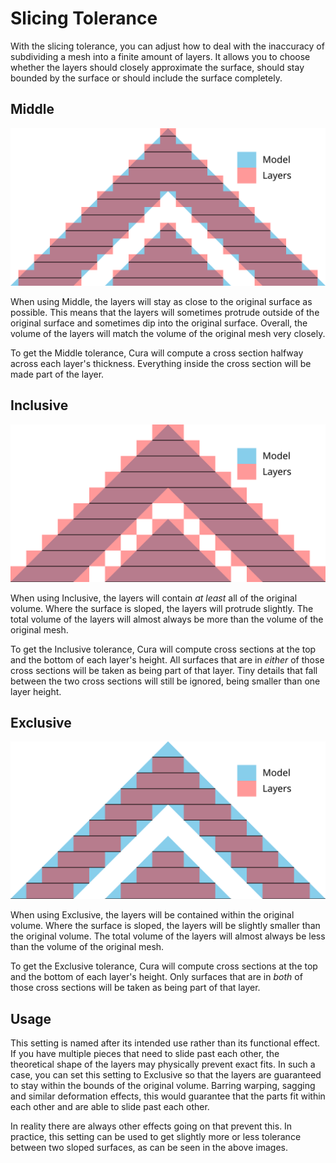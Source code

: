 Slicing Tolerance
====
With the slicing tolerance, you can adjust how to deal with the inaccuracy of subdividing a mesh into a finite amount of layers. It allows you to choose whether the layers should closely approximate the surface, should stay bounded by the surface or should include the surface completely.

Middle
----
![Middle](../images/slicing_tolerance_middle.svg)

When using Middle, the layers will stay as close to the original surface as possible. This means that the layers will sometimes protrude outside of the original surface and sometimes dip into the original surface. Overall, the volume of the layers will match the volume of the original mesh very closely.

To get the Middle tolerance, Cura will compute a cross section halfway across each layer's thickness. Everything inside the cross section will be made part of the layer.

Inclusive
----
![Inclusive](../images/slicing_tolerance_inclusive.svg)

When using Inclusive, the layers will contain *at least* all of the original volume. Where the surface is sloped, the layers will protrude slightly. The total volume of the layers will almost always be more than the volume of the original mesh.

To get the Inclusive tolerance, Cura will compute cross sections at the top and the bottom of each layer's height. All surfaces that are in *either* of those cross sections will be taken as being part of that layer. Tiny details that fall between the two cross sections will still be ignored, being smaller than one layer height.

Exclusive
----
![Exclusive](../images/slicing_tolerance_exclusive.svg)

When using Exclusive, the layers will be contained within the original volume. Where the surface is sloped, the layers will be slightly smaller than the original volume. The total volume of the layers will almost always be less than the volume of the original mesh.

To get the Exclusive tolerance, Cura will compute cross sections at the top and the bottom of each layer's height. Only surfaces that are in *both* of those cross sections will be taken as being part of that layer.

Usage
----
This setting is named after its intended use rather than its functional effect. If you have multiple pieces that need to slide past each other, the theoretical shape of the layers may physically prevent exact fits. In such a case, you can set this setting to Exclusive so that the layers are guaranteed to stay within the bounds of the original volume. Barring warping, sagging and similar deformation effects, this would guarantee that the parts fit within each other and are able to slide past each other.

In reality there are always other effects going on that prevent this. In practice, this setting can be used to get slightly more or less tolerance between two sloped surfaces, as can be seen in the above images.
